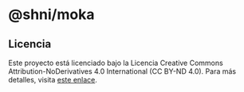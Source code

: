 # @shni/moka

## Licencia

Este proyecto está licenciado bajo la Licencia Creative Commons Attribution-NoDerivatives 4.0 International (CC BY-ND 4.0). Para más detalles, visita [este enlace](https://creativecommons.org/licenses/by-nd/4.0/).
